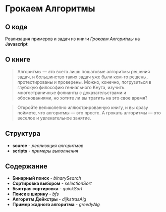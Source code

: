 # Грокаем Алгоритмы

## О коде

Реализация примеров и задач из книги *Грокаем Алгоритмы* на **Javascript**

## О книге

> Алгоритмы — это всего лишь пошаговые алгоритмы решения задач, и большинство таких задач уже были кем-то решены, протестированы и проверены. Можно, конечно, погрузиться в глубокую философию гениального Кнута, изучить многостраничные фолианты с доказательствами и обоснованиями, но хотите ли вы тратить на это свое время?

>Откройте великолепно иллюстрированную книгу, и вы сразу поймете, что алгоритмы — это просто. А грокать алгоритмы — это веселое и увлекательное занятие.

## Структура

* **source** - *реализация алгоритмов*
* **scripts** - *примеры выполнения*

## Содержание

* **Бинарный поиск** - *binarySearch*
* **Сортировка выбором** - *selectionSort*
* **Быстрая сортировка** - *quickSort*
* **Поиск в ширину** - *bfs*
* **Алгоритм Дейкстры** - *dijkstrasAlg*
* **Пример жадного алгоритма** - *greedyAlg*
